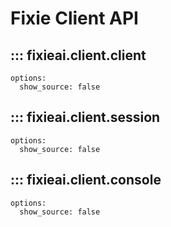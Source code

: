 # Fixie Client API

## ::: fixieai.client.client
    options:
      show_source: false

## ::: fixieai.client.session
    options:
      show_source: false

## ::: fixieai.client.console
    options:
      show_source: false
